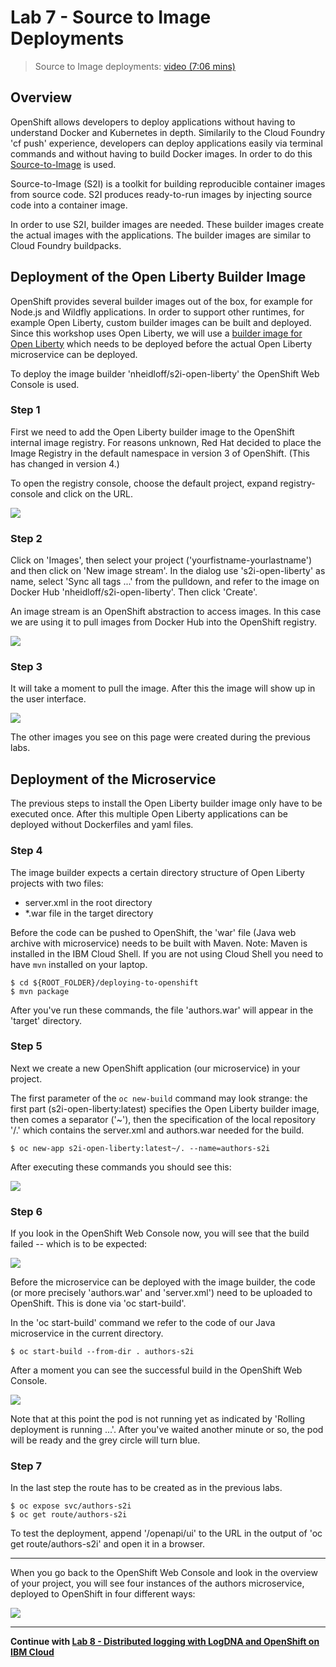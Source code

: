 # Lab 7 - Source to Image Deployments

> Source to Image deployments: [video (7:06 mins)](https://youtu.be/p6lVc6MDrcM)

## Overview

OpenShift allows developers to deploy applications without having to understand Docker and Kubernetes in depth. Similarily to the Cloud Foundry 'cf push' experience, developers can deploy applications easily via terminal commands and without having to build Docker images. In order to do this [Source-to-Image](https://github.com/openshift/source-to-image) is used.

Source-to-Image (S2I) is a toolkit for building reproducible container images from source code. S2I produces ready-to-run images by injecting source code into a container image.

In order to use S2I, builder images are needed. These builder images create the actual images with the applications. The builder images are similar to Cloud Foundry buildpacks.

## Deployment of the Open Liberty Builder Image

OpenShift provides several builder images out of the box, for example for Node.js and Wildfly applications. In order to support other runtimes, for example Open Liberty, custom builder images can be built and deployed. Since this workshop uses Open Liberty, we will use a [builder image for Open Liberty](https://github.com/nheidloff/s2i-open-liberty) which needs to be deployed before the actual Open Liberty microservice can be deployed.

To deploy the image builder 'nheidloff/s2i-open-liberty' the OpenShift Web Console is used.


### Step 1

First we need to add the Open Liberty builder image to the OpenShift internal image registry. For reasons unknown, Red Hat decided to place the Image Registry in the default namespace in version 3 of OpenShift. (This has changed in version 4.)

To open the registry console, choose the default project, expand registry-console and click on the URL.

<kbd><img src="images/lab-7-step-2.png" /></kbd>

### Step 2

Click on 'Images', then select your project ('yourfistname-yourlastname') and then click on 'New image stream'. In the dialog use 's2i-open-liberty' as name, select 'Sync all tags ...' from the pulldown, and refer to the image on Docker Hub 'nheidloff/s2i-open-liberty'. Then click 'Create'.

An image stream is an OpenShift abstraction to access images. In this case we are using it to pull images from Docker Hub into the OpenShift registry.

<kbd><img src="images/lab-7-step-3.png" /></kbd>

### Step 3

It will take a moment to pull the image. After this the image will show up in the user interface.

<kbd><img src="images/lab-7-step-4.png" /></kbd>

The other images you see on this page were created during the previous labs.

## Deployment of the Microservice

The previous steps to install the Open Liberty builder image only have to be executed once. After this multiple Open Liberty applications can be deployed without Dockerfiles and yaml files.

### Step 4

The image builder expects a certain directory structure of Open Liberty projects with two files:

* server.xml in the root directory
* *.war file in the target directory

Before the code can be pushed to OpenShift, the 'war' file (Java web archive with microservice) needs to be built with Maven. Note: Maven is installed in the IBM Cloud Shell. If you are not using Cloud Shell you need to have `mvn` installed on your laptop.

```
$ cd ${ROOT_FOLDER}/deploying-to-openshift
$ mvn package
```

After you've run these commands, the file 'authors.war' will appear in the 'target' directory.

### Step 5

Next we create a new OpenShift application (our microservice) in your project.

The first parameter of the `oc new-build` command may look strange: 
the first part (s2i-open-liberty:latest) specifies the Open Liberty builder image, then comes a separator ('~'), then the specification of the local repository '/.' which contains the server.xml and authors.war needed for the build.

```
$ oc new-app s2i-open-liberty:latest~/. --name=authors-s2i
```

After executing these commands you should see this:

<kbd><img src="images/lab-7-step-7.png" /></kbd>

### Step 6

If you look in the OpenShift Web Console now, you will see that the build failed -- which is to be expected:

<kbd><img src="images/lab-7-step-7-1.png" /></kbd>

Before the microservice can be deployed with the image builder, the code (or more precisely 'authors.war' and 'server.xml') need to be uploaded to OpenShift. This is done via 'oc start-build'.

In the 'oc start-build' command we refer to the code of our Java microservice in the current directory.

```
$ oc start-build --from-dir . authors-s2i
```

After a moment you can see the successful build in the OpenShift Web Console.

<kbd><img src="images/lab-7-step-8.png" /></kbd>

Note that at this point the pod is not running yet as indicated by 'Rolling deployment is running ...'. After you've waited another minute or so, the pod will be ready and the grey circle will turn blue.

### Step 7

In the last step the route has to be created as in the previous labs.

```
$ oc expose svc/authors-s2i
$ oc get route/authors-s2i
```

To test the deployment, append '/openapi/ui' to the URL in the output of 'oc get route/authors-s2i' and open it in a browser.

---


When you go back to the OpenShift Web Console and look in the overview of your project, you will see four instances of the authors microservice, deployed to OpenShift in four different ways:

<kbd><img src="images/os-overview-all.png" /></kbd>

---

__Continue with [Lab 8 - Distributed logging with LogDNA and OpenShift on IBM Cloud](8-logdna-openshift.md)__